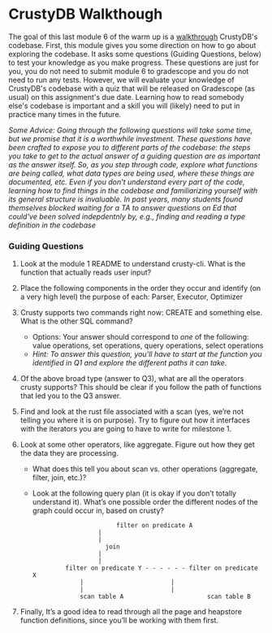 # CrustyDB Walkthough 

The goal of this last module 6 of the warm up is a
[walkthrough](https://en.wikipedia.org/wiki/Software_walkthrough) CrustyDB's
codebase. First, this module gives you some direction on how to go about
exploring the codebase. It asks some questions (Guiding Questions, below) to
test your knowledge as you make progress. These questions are just for you, you
do not need to submit module 6 to gradescope and you do not need to run any
tests. However, we will evaluate your knowledge of CrustyDB's codebase with a
quiz that will be released on Gradescope (as usual) on this assignment's due
date. Learning how to read somebody else's codebase is important and a skill you
will (likely) need to put in practice many times in the future.

*Some Advice: Going through the following questions will take some time, but 
we promise that it is a worthwhile investment. These questions have been crafted 
to expose you to different parts of the codebase: the steps you take to get to 
the actual answer of a guiding question are as important as the answer itself. 
So, as you step through code, explore what functions are being called, what data 
types are being used, where these things are documented, etc. Even if you don't
understand every part of the code, learning how to find things in the codebase and
familiarizing yourself with its general structure is invaluable. In past years,
many students found themselves blocked waiting for a TA to answer questions on Ed
that could've been solved indepdentnly by, e.g., finding and reading a type 
definition in the codebase*

### Guiding Questions

1. Look at the module 1 README to understand crusty-cli. What is the function that actually reads user input? 

2. Place the following components in the order they occur and identify (on a very high level) the purpose of each: Parser, Executor, Optimizer

3. Crusty supports two commands right now: CREATE and something else. What is the other SQL command? 
    -   Options: Your answer should correspond to *one* of the following: value operations, set operations, query operations, select operations
    -   *Hint: To answer this question, you’ll have to start at the function you identified in Q1 and explore the different paths it can
        take.*

4. Of the above broad type (answer to Q3), what are all the operators crusty supports? This should be clear if you follow the path of functions that led you to the Q3 answer.

5. Find and look at the rust file associated with a scan (yes, we’re not telling
you where it is on purpose). Try to figure out how it interfaces with the
iterators you are going to have to write for milestone 1. 

6. Look at some other operators, like aggregate. Figure out how they get the
data they are processing.
    - What does this tell you about scan vs. other operations (aggregate, filter, join, etc.)?
    - Look at the following query plan (it is okay if you don’t totally understand it). What’s one possible order the different nodes of the graph could occur in, based on crusty?

                                 filter on predicate A
							|
							|
						      join 	
							|
							|
 		           filter on predicate Y - - - - - - filter on predicate X
				       |			            |
				       |			            |
		               scan table A	                      scan table B

7. Finally, It’s a good idea to read through all the page and heapstore function definitions, since you’ll be working with them first.

